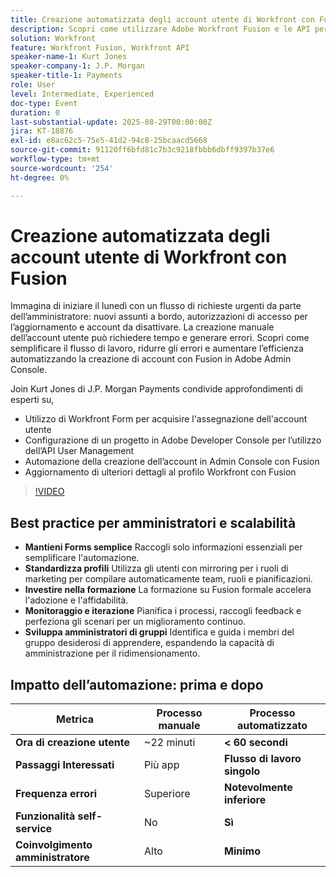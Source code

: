 ```yaml
---
title: Creazione automatizzata degli account utente di Workfront con Fusion
description: Scopri come utilizzare Adobe Workfront Fusion e le API per automatizzare la creazione degli account utente, ridurre i tempi di configurazione da 22 minuti a meno di 60 secondi e aumentare l’efficienza.
solution: Workfront
feature: Workfront Fusion, Workfront API
speaker-name-1: Kurt Jones
speaker-company-1: J.P. Morgan
speaker-title-1: Payments
role: User
level: Intermediate, Experienced
doc-type: Event
duration: 0
last-substantial-update: 2025-08-29T00:00:00Z
jira: KT-18876
exl-id: e8ac62c5-75e5-41d2-94c8-25bcaacd5668
source-git-commit: 91120ff6bfd81c7b3c9218fbbb6dbff9397b37e6
workflow-type: tm+mt
source-wordcount: '254'
ht-degree: 0%

---
```


# Creazione automatizzata degli account utente di Workfront con Fusion

Immagina di iniziare il lunedì con un flusso di richieste urgenti da parte dell’amministratore: nuovi assunti a bordo, autorizzazioni di accesso per l’aggiornamento e account da disattivare. La creazione manuale dell’account utente può richiedere tempo e generare errori. Scopri come semplificare il flusso di lavoro, ridurre gli errori e aumentare l’efficienza automatizzando la creazione di account con Fusion in Adobe Admin Console.

Join Kurt Jones di J.P. Morgan Payments condivide approfondimenti di esperti su,

* Utilizzo di Workfront Form per acquisire l&#39;assegnazione dell&#39;account utente
* Configurazione di un progetto in Adobe Developer Console per l’utilizzo dell’API User Management
* Automazione della creazione dell’account in Admin Console con Fusion
* Aggiornamento di ulteriori dettagli al profilo Workfront con Fusion

>[!VIDEO](https://video.tv.adobe.com/v/3471496/?learn=on&enablevpops)

## Best practice per amministratori e scalabilità

* **Mantieni Forms semplice** Raccogli solo informazioni essenziali per semplificare l&#39;automazione.
* **Standardizza profili** Utilizza gli utenti con mirroring per i ruoli di marketing per compilare automaticamente team, ruoli e pianificazioni.
* **Investire nella formazione** La formazione su Fusion formale accelera l&#39;adozione e l&#39;affidabilità.
* **Monitoraggio e iterazione** Pianifica i processi, raccogli feedback e perfeziona gli scenari per un miglioramento continuo.
* **Sviluppa amministratori di gruppi** Identifica e guida i membri del gruppo desiderosi di apprendere, espandendo la capacità di amministrazione per il ridimensionamento.

## Impatto dell’automazione: prima e dopo

| **Metrica** | **Processo manuale** | **Processo automatizzato** |
|-------------------------------|--------------------|-------------------------|
| **Ora di creazione utente** | ~22 minuti | **&lt; 60 secondi** |
| **Passaggi Interessati** | Più app | **Flusso di lavoro singolo** |
| **Frequenza errori** | Superiore | **Notevolmente inferiore** |
| **Funzionalità self-service** | No | **Sì** |
| **Coinvolgimento amministratore** | Alto | **Minimo** |
